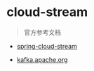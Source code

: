 # cloud-stream

> 官方参考文档

- [spring-cloud-stream](https://spring.io/projects/spring-cloud-stream-applications#overview)

- [kafka.apache.org](http://kafka.apache.org/)








